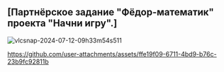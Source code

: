 ## [Партнёрское задание "Фёдор-математик" проекта "Начни игру".]
![vlcsnap-2024-07-12-09h33m54s511](https://github.com/user-attachments/assets/1085de6d-e766-4a05-a858-d48251937c5e)


https://github.com/user-attachments/assets/ffe19f09-6711-4bd9-b76c-23b9fc92811b

